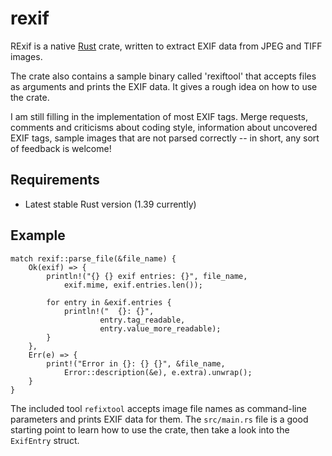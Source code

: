 # rexif

RExif is a native [Rust](https://www.rust-lang.org/) crate, written to extract EXIF data from JPEG and TIFF images.

The crate also contains a sample binary called 'rexiftool' that accepts files as arguments and prints the EXIF data. It gives
a rough idea on how to use the crate.

I am still filling in
the implementation of most EXIF tags. Merge requests, comments and criticisms about coding style, information
about uncovered EXIF tags, sample images that are not parsed correctly -- in short, any sort of feedback is
welcome!

## Requirements

* Latest stable Rust version (1.39 currently)

## Example

```
match rexif::parse_file(&file_name) {
	Ok(exif) => {
		println!("{} {} exif entries: {}", file_name,
			exif.mime, exif.entries.len());

		for entry in &exif.entries {
			println!("	{}: {}",
					entry.tag_readable, 
					entry.value_more_readable);
		}
	},
	Err(e) => {
		print!("Error in {}: {} {}", &file_name,
			Error::description(&e), e.extra).unwrap();
	}
}
```

The included tool `refixtool` accepts image file names as command-line
parameters and prints EXIF data for them. The `src/main.rs` file is a
good starting point to learn how to use the crate, then take a look into
the `ExifEntry` struct.

